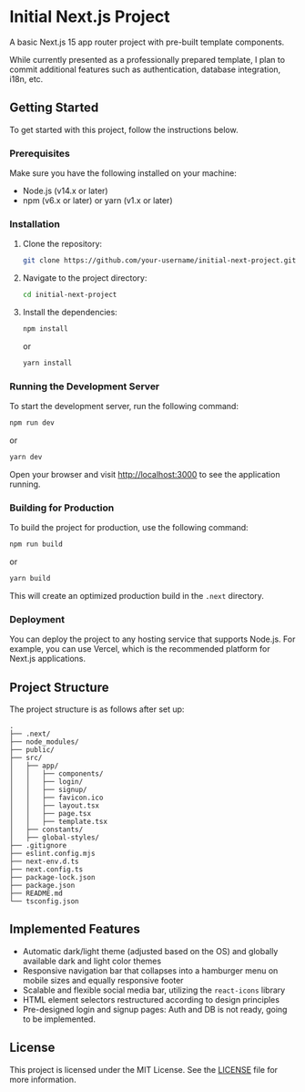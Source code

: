 # Initial Next.js Project

A basic Next.js 15 app router project with pre-built template components.

While currently presented as a professionally prepared template, I plan to commit additional features such as authentication, database integration, i18n, etc.

## Getting Started

To get started with this project, follow the instructions below.

### Prerequisites

Make sure you have the following installed on your machine:
- Node.js (v14.x or later)
- npm (v6.x or later) or yarn (v1.x or later)

### Installation

1. Clone the repository:
   ```bash
   git clone https://github.com/your-username/initial-next-project.git
   ```
2. Navigate to the project directory:
   ```bash
   cd initial-next-project
   ```
3. Install the dependencies:
   ```bash
   npm install
   ```
   or
   ```bash
   yarn install
   ```

### Running the Development Server

To start the development server, run the following command:
```bash
npm run dev
```
or
```bash
yarn dev
```
Open your browser and visit [http://localhost:3000](http://localhost:3000) to see the application running.

### Building for Production

To build the project for production, use the following command:
```bash
npm run build
```
or
```bash
yarn build
```
This will create an optimized production build in the `.next` directory.

### Deployment

You can deploy the project to any hosting service that supports Node.js. For example, you can use Vercel, which is the recommended platform for Next.js applications.

## Project Structure

The project structure is as follows after set up:

```
.
├── .next/
├── node_modules/
├── public/
├── src/
│   ├── app/
│   │   ├── components/
│   │   ├── login/
│   │   ├── signup/
│   │   ├── favicon.ico
│   │   ├── layout.tsx
│   │   ├── page.tsx
│   │   ├── template.tsx
│   ├── constants/
│   ├── global-styles/
├── .gitignore
├── eslint.config.mjs
├── next-env.d.ts
├── next.config.ts
├── package-lock.json
├── package.json
├── README.md
└── tsconfig.json
```

## Implemented Features

- Automatic dark/light theme (adjusted based on the OS) and globally available dark and light color themes
- Responsive navigation bar that collapses into a hamburger menu on mobile sizes and equally responsive footer
- Scalable and flexible social media bar, utilizing the `react-icons` library
- HTML element selectors restructured according to design principles
- Pre-designed login and signup pages: Auth and DB is not ready, going to be implemented.

## License

This project is licensed under the MIT License. See the [LICENSE](LICENSE) file for more information.
